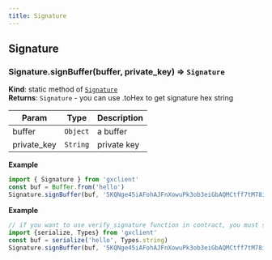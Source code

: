 ```yaml
---
title: Signature
---
```

<a name="module_Signature"></a>

## Signature
<a name="module_Signature.signBuffer"></a>

### Signature.signBuffer(buffer, private_key) ⇒ <code>Signature</code>
**Kind**: static method of [<code>Signature</code>](#module_Signature)  
**Returns**: <code>Signature</code> - you can use .toHex to get signature hex string  

| Param | Type | Description |
| --- | --- | --- |
| buffer | <code>Object</code> | a buffer |
| private_key | <code>String</code> | private key |

**Example**  
```js
import { Signature } from 'gxclient'
const buf = Buffer.from('hello')
Signature.signBuffer(buf, '5KQNge45iAFohAJFnXowuPk3ob3eiGbAQMCtff7tM78i5RNywMe')
```
**Example**  
```js
// if you want to use verify_signature function in contract, you must serialize your buffer first
import {serialize, Types} from 'gxclient'
const buf = serialize('hello', Types.string)
Signature.signBuffer(buf, '5KQNge45iAFohAJFnXowuPk3ob3eiGbAQMCtff7tM78i5RNywMe')
```
